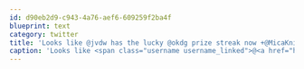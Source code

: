 ```yaml
---
id: d90eb2d9-c943-4a76-aef6-609259f2ba4f
blueprint: text
category: twitter
title: 'Looks like @jvdw has the lucky @okdg prize streak now +@MicaKnibbs'
caption: 'Looks like <span class="username username_linked">@<a href="https://twitter.com/jvdw" title="John van der Woude">jvdw</a></span> has the lucky <span class="username username_linked">@<a href="https://twitter.com/okdg" title="OKDG">okdg</a></span> prize streak now +<span class="username username_linked">@<a href="https://twitter.com/MicaKnibbs" title="Mica Knibbs">MicaKnibbs</a></span>'
---
```

